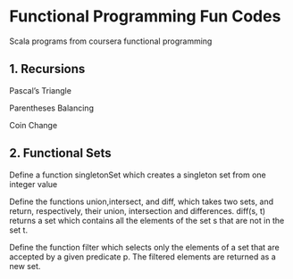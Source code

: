 # Functional Programming Fun Codes
Scala programs from coursera functional programming

## 1. Recursions
   Pascal’s Triangle
   
   Parentheses Balancing
   
   Coin Change
   
## 2. Functional Sets

   Define a function singletonSet which creates a singleton set from one integer value
   
   Define the functions union,intersect, and diff, which takes two sets, and return, respectively, their union, intersection and differences. diff(s, t) returns a set which contains all the elements of the set s that are not in the set t.
   
   Define the function filter which selects only the elements of a set that are accepted by a given predicate p. The filtered elements are returned as a new set.
